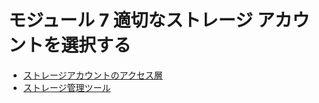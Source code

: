 # モジュール 7 適切なストレージ アカウントを選択する
- [ストレージアカウントのアクセス層](mod07-01-blob-access-tiers.md)
- [ストレージ管理ツール](mod07-02-storage-tools.md)
